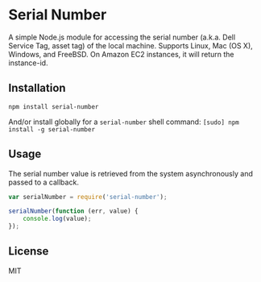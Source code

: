 Serial Number
=============

A simple Node.js module for accessing the serial number (a.k.a. Dell Service
Tag, asset tag) of the local machine. Supports Linux, Mac (OS X), Windows, and
FreeBSD. On Amazon EC2 instances, it will return the instance-id.


Installation
------------
`npm install serial-number`

And/or install globally for a `serial-number` shell command:
`[sudo] npm install -g serial-number`


Usage
-----
The serial number value is retrieved from the system asynchronously and passed
to a callback.

```javascript
var serialNumber = require('serial-number');

serialNumber(function (err, value) {
	console.log(value);
});
```


License
-------
MIT
